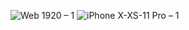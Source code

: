 ![Web 1920 – 1](https://github.com/sharan2702/Haven-case-study/assets/133088748/935778cf-bdd3-40fa-87cc-21af3a5a1366)
![iPhone X-XS-11 Pro – 1](https://github.com/sharan2702/Haven-case-study/assets/133088748/5a603c4d-0760-49a7-ae98-4970b9ed43b1)
